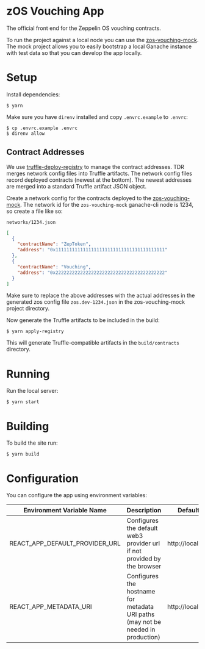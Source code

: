 # zOS Vouching App

The official front end for the Zeppelin OS vouching contracts.

To run the project against a local node you can use the [zos-vouching-mock](https://github.com/DeltaCamp/zos-vouching-mock).  The mock project allows you to easily bootstrap a local Ganache instance with test data so that you can develop the app locally.

# Setup

Install dependencies:

```
$ yarn
```

Make sure you have `direnv` installed and copy `.envrc.example` to `.envrc`:

```
$ cp .envrc.example .envrc
$ direnv allow
```

## Contract Addresses

We use [truffle-deploy-registry](https://github.com/MedXProtocol/truffle-deploy-registry) to manage the contract addresses.  TDR merges network config files into Truffle artifacts.  The network config files record deployed contracts (newest at the bottom).  The newest addresses are merged into a standard Truffle artifact JSON object.

Create a network config for the contracts deployed to the [zos-vouching-mock](https://github.com/DeltaCamp/zos-vouching-mock).  The network id for the `zos-vouching-mock` ganache-cli node is 1234, so create a file like so:

`networks/1234.json`

```json
[
  {
    "contractName": "ZepToken",
    "address": "0x1111111111111111111111111111111111111111"
  },
  {
    "contractName": "Vouching",
    "address": "0x2222222222222222222222222222222222222222"
  }
]
```

Make sure to replace the above addresses with the actual addresses in the generated zos config file `zos.dev-1234.json` in the zos-vouching-mock project directory.

Now generate the Truffle artifacts to be included in the build:

```
$ yarn apply-registry
```

This will generate Truffle-compatible artifacts in the `build/contracts` directory.

# Running

Run the local server:

```
$ yarn start
```

# Building

To build the site run:

```
$ yarn build
```

# Configuration

You can configure the app using environment variables:

| Environment Variable Name | Description | Default Value |
| --- | --- | --- |
| REACT_APP_DEFAULT_PROVIDER_URL | Configures the default web3 provider url if not provided by the browser | http://localhost:8545 |
| REACT_APP_METADATA_URI | Configures the hostname for metadata URI paths (may not be needed in production) | http://localhost:3000 |
